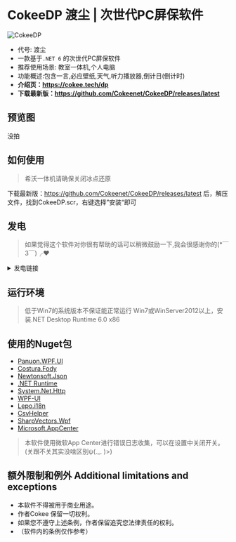 # CokeeDP 渡尘 | 次世代PC屏保软件
![CokeeDP](https://socialify.git.ci/Cokeenet/CokeeDP/image?description=1&descriptionEditable=%E6%AC%A1%E4%B8%96%E4%BB%A3PC%E5%B1%8F%E4%BF%9D%E8%BD%AF%E4%BB%B6&font=Jost&issues=1&logo=https%3A%2F%2Fgithub.com%2Fcokeenet%2FCokeeDP%2Fraw%2Fmaster%2FAppIcon.jpg&name=1&owner=1&pattern=Circuit%20Board&stargazers=1&theme=Light)
- 代号: 渡尘
- 一款基于`.NET 6` 的次世代PC屏保软件
- 推荐使用场景: 教室一体机,个人电脑
- 功能概述:包含一言,必应壁纸,天气,听力播放器,倒计日(倒计时)
- **介绍页：<https://cokee.tech/dp>**
- **下载最新版：<https://github.com/Cokeenet/CokeeDP/releases/latest>**

## 预览图
没拍
## 如何使用

> 希沃一体机请确保关闭冰点还原

下载最新版：<https://github.com/Cokeenet/CokeeDP/releases/latest> 后，解压文件，找到CokeeDP.scr，右键选择”安装“即可


## 发电

> 如果觉得这个软件对你很有帮助的话可以稍微鼓励一下,我会很感谢你的(*￣3￣)╭❤
<details>
  <summary>发电链接</summary> <https://afdian.net/a/cokee>
  <img src="https://github.com/cokeenet/cokeenet/raw/main/afdian-Cokee.jpg">
</details>

## 运行环境
  
> 低于Win7的系统版本不保证能正常运行
Win7或WinServer2012以上，安装.NET Desktop Runtime 6.0 x86

## 使用的Nuget包

- [Panuon.WPF.UI](https://github.com/PanuonGroup/Panuon.WPF.UI)
- [Costura.Fody](https://github.com/Fody/Costura)
- [Newtonsoft.Json](https://github.com/JamesNK/Newtonsoft.Json)
- [.NET Runtime](https://github.com/dotnet/runtime)
- [System.Net.Http](https://github.com/dotnet/corefx)
- [WPF-UI](https://github.com/lepoco/wpfui)
- [Lepo.i18n](https://github.com/lepoco/i18n)
- [CsvHelper](https://joshclose.github.io/CsvHelper/)
- [SharpVectors.Wpf](https://github.com/ElinamLLC/SharpVectors)
- [Microsoft.AppCenter](https://aka.ms/telgml)
>本软件使用微软App Center进行错误日志收集，可以在设置中关闭开关。(关跟不关其实没啥区别ψ(._. )>)
## 额外限制和例外 Additional limitations and exceptions
- 本软件不得被用于商业用途。
- 作者Cokee 保留一切权利。
- 如果您不遵守上述条例，作者保留追究您法律责任的权利。
- （软件内的条例仅作参考）
